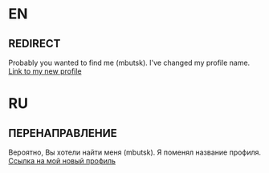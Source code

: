 # EN
## REDIRECT
Probably you wanted to find me (mbutsk). I've changed my profile name. [Link to my new profile](https://github.com/mbutsk)

# RU
## ПЕРЕНАПРАВЛЕНИЕ
Вероятно, Вы хотели найти меня (mbutsk). Я поменял название профиля. [Ссылка на мой новый профиль](https://github.com/mbutsk)
